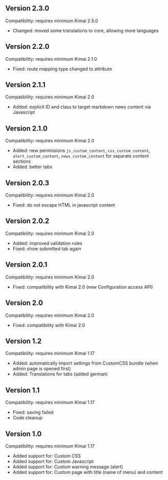 ## Version 2.3.0

Compatibility: requires minimum Kimai 2.5.0

- Changed: moved some translations to core, allowing more languages

## Version 2.2.0

Compatibility: requires minimum Kimai 2.1.0

- Fixed: route mapping type changed to attribute

## Version 2.1.1

Compatibility: requires minimum Kimai 2.0

- Added: explicit ID and class to target markdown news content via Javascript

## Version 2.1.0

Compatibility: requires minimum Kimai 2.0

- Added: new permissions `js_custom_content`, `css_custom_content`, `alert_custom_content`, `news_custom_content` for separate content sections
- Added: better tabs

## Version 2.0.3

Compatibility: requires minimum Kimai 2.0

- Fixed: do not escape HTML in javascript content

## Version 2.0.2

Compatibility: requires minimum Kimai 2.0

- Added: improved validation rules
- Fixed: show submitted tab again

## Version 2.0.1

Compatibility: requires minimum Kimai 2.0

- Fixed: compatibility with Kimai 2.0 (new Configuration access API)

## Version 2.0

Compatibility: requires minimum Kimai 2.0

- Fixed: compatibility with Kimai 2.0

## Version 1.2

Compatibility: requires minimum Kimai 1.17

- Added: automatically import settings from CustomCSS bundle (when admin page is opened first)
- Added: Translations for tabs (added german)

## Version 1.1

Compatibility: requires minimum Kimai 1.17

- Fixed: saving failed
- Code cleanup

## Version 1.0

Compatibility: requires minimum Kimai 1.17

- Added support for: Custom CSS
- Added support for: Custom Javascript
- Added support for: Custom warning message (alert)
- Added support for: Custom page with title (name of menu) and content
